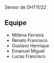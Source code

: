 
Sensor de DHT11/22

## Equipe

* Millena Ferreira
* Renato Francisco
* Gustavo Henrique
* Emanuel Miguel
* Lucas Francisco



